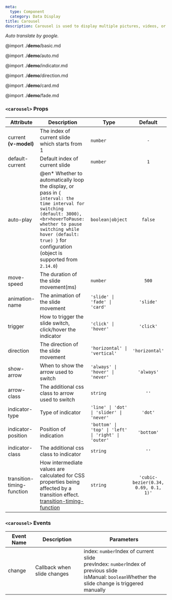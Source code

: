 ```yaml
meta:
  type: Component
  category: Data Display
title: Carousel
description: Carousel is used to display multiple pictures, videos, or embedded frames and other content in a loop, and supports automatic playback or manual switching by the user.
```

*Auto translate by google.*

@import ./__demo__/basic.md

@import ./__demo__/auto.md

@import ./__demo__/indicator.md

@import ./__demo__/direction.md

@import ./__demo__/card.md

@import ./__demo__/fade.md


### `<carousel>` Props

|Attribute|Description|Type|Default|
|---|---|---|:---:|
|current **(v-model)**|The index of current slide which starts from 1|`number`|`-`|
|default-current|Default index of current slide|`number`|`1`|
|auto-play|@en* Whether to automatically loop the display, or pass in `{ interval: the time interval for switching (default: 3000),<br>hoverToPause: whether to pause switching while hover (default: true) }` for configuration (object is supported from `2.14.0`)|`boolean\|object`|`false`|
|move-speed|The duration of the slide movement(ms)|`number`|`500`|
|animation-name|The animation of the slide movement|`'slide' \| 'fade' \| 'card'`|`'slide'`|
|trigger|How to trigger the slide switch, click/hover the indicator|`'click' \| 'hover'`|`'click'`|
|direction|The direction of the slide movement|`'horizontal' \| 'vertical'`|`'horizontal'`|
|show-arrow|When to show the arrow used to switch|`'always' \| 'hover' \| 'never'`|`'always'`|
|arrow-class|The additional css class to arrow used to switch|`string`|`''`|
|indicator-type|Type of indicator|`'line' \| 'dot' \| 'slider' \| 'never'`|`'dot'`|
|indicator-position|Position of indication|`'bottom' \| 'top' \| 'left' \| 'right' \| 'outer'`|`'bottom'`|
|indicator-class|The additional css class to indicator|`string`|`''`|
|transition-timing-function|How intermediate values are calculated for CSS properties being affected by a transition effect.<br>[transition-timing-function](https://developer.mozilla.org/zh-CN/docs/Web/CSS/transition-timing-function)|`string`|`'cubic-bezier(0.34, 0.69, 0.1, 1)'`|
### `<carousel>` Events

|Event Name|Description|Parameters|
|---|---|---|
|change|Callback when slide changes|index: `number`Index of current slide<br>prevIndex: `number`Index of previous slide<br>isManual: `boolean`Whether the slide change is triggered manually|


